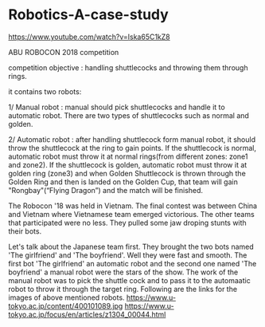 # Robotics-A-case-study
https://www.youtube.com/watch?v=Iska65C1kZ8


ABU ROBOCON 2018 competition

competition objective : handling shuttlecocks and throwing them through rings.

it contains two robots:

1/ Manual robot : manual should pick shuttlecocks and handle it to automatic robot. There are two types of shuttlecocks such as normal and golden.

2/ Automatic robot : after handling shuttlecock form manual robot, it should throw the shuttlecock at the ring to gain points. If the shuttlecock is normal, automatic robot must throw it at normal rings(from different zones: zone1 and zone2). If the shuttlecock is golden, automatic robot must throw it at golden ring (zone3) and when Golden Shuttlecock is thrown through the Golden Ring and then is landed on the Golden Cup, that team will gain "Rongbay"(“Flying Dragon”) and the match will be finished.

The Robocon '18 was held in Vietnam. The final contest was between China and Vietnam where Vietnamese team emerged victorious. 
The other teams that participated were no less. They pulled some jaw droping stunts with their bots.

Let's talk about the Japanese team first. They brought the two bots named 'The girlfriend' and 'The boyfriend'. Well they were fast and smooth. The first bot 'The girlfriend' an automatic robot and the second one named 'The boyfriend' a manual robot were the stars of the show. The work of the manual robot was to pick the shuttle cock and to pass it to the automaatic robot to throw it through the target ring.
Following are the links for the images of above mentioned robots.
https://www.u-tokyo.ac.jp/content/400101089.jpg
https://www.u-tokyo.ac.jp/focus/en/articles/z1304_00044.html

